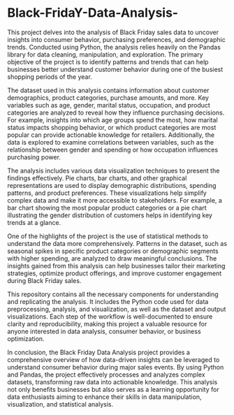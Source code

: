 # Black-FridaY-Data-Analysis-

This project delves into the analysis of Black Friday sales data to uncover insights into consumer behavior, purchasing preferences, and demographic trends. Conducted using Python, the analysis relies heavily on the Pandas library for data cleaning, manipulation, and exploration. The primary objective of the project is to identify patterns and trends that can help businesses better understand customer behavior during one of the busiest shopping periods of the year.

The dataset used in this analysis contains information about customer demographics, product categories, purchase amounts, and more. Key variables such as age, gender, marital status, occupation, and product categories are analyzed to reveal how they influence purchasing decisions. For example, insights into which age groups spend the most, how marital status impacts shopping behavior, or which product categories are most popular can provide actionable knowledge for retailers. Additionally, the data is explored to examine correlations between variables, such as the relationship between gender and spending or how occupation influences purchasing power.

The analysis includes various data visualization techniques to present the findings effectively. Pie charts, bar charts, and other graphical representations are used to display demographic distributions, spending patterns, and product preferences. These visualizations help simplify complex data and make it more accessible to stakeholders. For example, a bar chart showing the most popular product categories or a pie chart illustrating the gender distribution of customers helps in identifying key trends at a glance.

One of the highlights of the project is the use of statistical methods to understand the data more comprehensively. Patterns in the dataset, such as seasonal spikes in specific product categories or demographic segments with higher spending, are analyzed to draw meaningful conclusions. The insights gained from this analysis can help businesses tailor their marketing strategies, optimize product offerings, and improve customer engagement during Black Friday sales.

This repository contains all the necessary components for understanding and replicating the analysis. It includes the Python code used for data preprocessing, analysis, and visualization, as well as the dataset and output visualizations. Each step of the workflow is well-documented to ensure clarity and reproducibility, making this project a valuable resource for anyone interested in data analysis, consumer behavior, or business optimization.

In conclusion, the Black Friday Data Analysis project provides a comprehensive overview of how data-driven insights can be leveraged to understand consumer behavior during major sales events. By using Python and Pandas, the project effectively processes and analyzes complex datasets, transforming raw data into actionable knowledge. This analysis not only benefits businesses but also serves as a learning opportunity for data enthusiasts aiming to enhance their skills in data manipulation, visualization, and statistical analysis.







